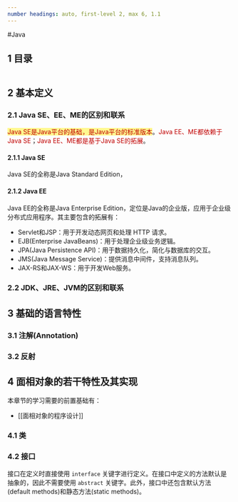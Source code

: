 ```yaml
---
number headings: auto, first-level 2, max 6, 1.1
---
```

#Java 

## 1 目录

```toc
```

## 2 基本定义

### 2.1 Java SE、EE、ME的区别和联系

<span style="background:#fff88f"><font color="#c00000">Java SE是Java平台的基础，是Java平台的标准版本</font></span>。<font color="#c00000">Java EE、ME都依赖于Java SE</font>；<font color="#c00000">Java EE、ME都是基于Java SE的拓展</font>。

#### 2.1.1 Java SE

Java SE的全称是Java Standard Edition，




#### 2.1.2 Java EE

Java EE的全称是Java Enterprise Edition，定位是Java的企业版，应用于企业级分布式应用程序。其主要包含的拓展有：
- Servlet和JSP：用于开发动态网页和处理 HTTP 请求。
- EJB(Enterprise JavaBeans)：用于处理企业级业务逻辑。
- JPA(Java Persistence API)：用于数据持久化，简化与数据库的交互。
- JMS(Java Message Service)：提供消息中间件，支持消息队列。
- JAX-RS和JAX-WS：用于开发Web服务。


### 2.2 JDK、JRE、JVM的区别和联系







## 3 基础的语言特性

### 3.1 注解(Annotation)





### 3.2 反射





## 4 面相对象的若干特性及其实现

本章节的学习需要的前置基础有：
- [[面相对象的程序设计]]

### 4.1 类

### 4.2 接口

接口在定义时直接使用 `interface` 关键字进行定义。在接口中定义的方法默认是抽象的，因此不需要使用 `abstract` 关键字。此外，接口中还包含默认方法(default methods)和静态方法(static methods)。

